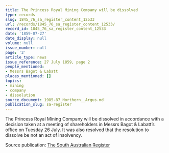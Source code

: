 ```yaml
---
title: The Princess Royal Mining Company will be dissolved
type: records
slug: 1845_76_sa_register_content_12533
url: /records/1845_76_sa_register_content_12533/
record_id: 1845_76_sa_register_content_12533
date: '1859-07-27'
date_display: null
volume: null
issue_number: null
page: '2'
article_type: news
issue_reference: 27 July 1859, page 2
people_mentioned:
- Messrs Bagot & Labatt
places_mentioned: []
topics:
- mining
- company
- dissolution
source_document: 1985-87_Northern__Argus.md
publication_slug: sa-register
---
```


The Princess Royal Mining Company will be dissolved in accordance with a decision taken at a meeting of shareholders in Messrs Bagot & Labatt’s office on Tuesday 26 July.  It was also resolved that the resolution to dissolve be not an act of insolvency.

Source publication: [The South Australian Register](/publications/sa-register/)

